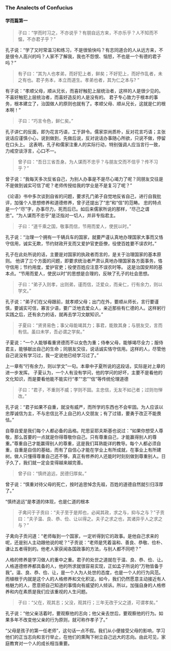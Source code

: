 ### The Analects of Confucius

#### 学而篇第一

> 子曰：“学而时习之，不亦说乎？有朋自远方来，不亦乐乎？人不知而不愠，不亦君子乎？”

孔子说：“学了又时常温习和练习，不是很愉快吗？有志同道合的人从远方来，不是很令人高兴的吗？人家不了解我，我也不怨恨、恼怒，不也是一个有德的君子吗？”

> 有子曰：“其为人也孝弟，而好犯上者，鲜矣；不好犯上，而好作乱者，未之有也。君子务本，本立而道生。孝弟也者，其为仁之本与? ”

有子说：“孝顺父母，顺从兄长，而喜好触犯上层统治者，这样的人是很少见的。不喜好触犯上层统治者，而喜好造反的人是没有的。
君子专心致力于根本的事务，根本建立了，治国做人的原则也就有了。孝顺父母、顺从兄长，这就是仁的根本啊！”

> 子曰：“巧言令色，鲜仁矣。”

孔子讲仁的反面，即为花言巧语，工于辞令。儒家崇尚质朴，反对花言巧语；主张说话应谨慎小心，说到做到，先做后说，反对说话办事随心所欲，只说不做，停留在口头上。
这表明，孔子和儒家注重人的实际行动，特别强调人应当言行一致，力戒空谈浮言，心口不一。

> 曾子曰：“吾日三省吾身。为人谋而不忠乎？与朋友交而不信乎？传不习乎？”

曾子说：“我每天多次反省自己，为别人办事是不是尽心竭力了呢？同朋友交往是不是做到诚实可信了呢？老师传授给我的学业是不是复习了呢？”

《论语》书中多次谈到自省的问题，要求孔门弟子自觉地反省自己，进行自我批评，加强个人思想修养和道德修养，曾子还提出了“忠”和“信”的范畴。
忠的特点是一个“尽”字，办事尽力，死而后已。如后来儒家所说的那样，“尽己之谓忠”。“为人谋而不忠乎”是泛指对一切人，并非专指君主。

> 子曰：“道千乘之国，敬事而信，节用而爱人，使民以时。”

孔子说：“治理一个拥有一千辆兵车的国家，就要严谨认真地办理国家大事而又恪守信用，诚实无欺，节约财政开支而又爱护官吏臣僚，役使百姓要不误农时。”

孔子在此处所说的话，主要是对国家的执政者而言的，是关于治理国家的基本原则。
他讲了三个方面的问题，即要求统治者严肃认真地办理国家各方面事务，恪守信用；节约用度，爱护官吏；役使百姓应注意不误农时等。
这是治国安邦的基本点。“节用而爱人，使民以时”的思想是合理的，反映了孔子的社会思想。

> 子曰：“弟子入则孝，出则弟，谨而信，泛爱众，而亲仁，行有余力，则以学文。”

孔子说：“弟子们在父母跟前，就孝顺父母；出门在外，要顺从师长，言行要谨慎，要诚实可信，寡言少语，要广泛地去爱众人，亲近那些有仁德的人。这样躬行实践之后，还有余力的话，就再去学习文献知识。”

> 子夏曰：“贤贤易色；事父母能竭其力；事君，能致其身；与朋友交，言而有信。虽曰未学，吾必谓之学矣。”

子夏说：“一个人能够看重贤德而不以女色为重；侍奉父母，能够竭尽全力；服侍君主，能够献出自己的生命；同朋友交往，说话诚实恪守信用。这样的人，尽管他自己说没有学习过，我一定说他已经学习过了。”

上一章有“行有余力，则以学文”一句。本章中子夏所说的这段话，实际是对上章的进一步发挥。
子夏认为，一个人有没有学问，他的学问的好坏，主要不是看他的文化知识，而是要看他能不能实行“孝”“忠”“信”等传统伦理道德

> 子曰：“君子，不重则不威；学则不固。主忠信，无友不如己者；过则勿惮改。”

孔子说：“君子如果不自重，就没有威严，而所学的东西也不会牢固。为人应该以忠厚诚信为主，不与忠信比不上自己的人交朋友；有了过错，要勇于改正不能畏怯。”

自尊自爱是我们每个人都必备的品格。陀思妥耶夫斯基也说过：“如果你想受人尊敬，那么首要的一点就是你得尊敬你自己。只有尊重自己，才能赢得别人的尊重。”尊重自己才能赢得别人的尊重，这是我们耳熟能详的教导。每个人都必须自重，自重是自信的基础，而有了自信心才能在学业上有所成就，在事业上有所建树。做人只懂得尊重自己还不够，真正有修养的人还能时时刻刻做到尊重别人。日子久了，我们就一定会变得越来越完善。

> 曾子曰：“慎终追远，民德归厚矣。”

曾子说：“慎重对待父母的死亡，按时追思悼念先祖，百姓的道德自然就引归淳厚了。”

“慎终追远”是孝道的体现，也是仁道的根本

> 子禽问于子贡曰：“夫子至于是邦也，必闻其政，求之与，抑与之与？”子贡曰：“夫子温、良、恭、俭、让以得之。夫子之求之也，其诸异乎人之求之与？”

子禽向子贡问道：“老师每到一个国家，一定听得到它的政事。是他自己求来的呢，还是别人主动跟他说的呢？”子贡说：“老师是凭着温和、善良、恭敬、俭朴、谦让五者得到的。他老人家获闻各国政事的方法，与别人都不同吧？”

人格的修养是学习做人的重中之重。君子的处世之道就在于温、良、恭、俭、让。人格道德修养都具备的人，他的所求就很容易实现，正如孟子所说的“万物皆备于我”。温、良、恭、俭、让，是一个人为人处世的态度，也是一个人的行为风范。而植根于内就是这个人的人格修养和文化积淀。如今，我们仍然愿意主动接近有人格魅力的人，愿意把自己知道的事情向有威望的人倾诉。所以，加强自身的人格修养和内在素质是我们应该重视的人生问题。

> 子曰：“父在，观其志；父没，观其行；三年无改于父之道，可谓孝矣。”

孔子说：“他父亲活着时，要观察他的志向；他父亲去世后，要观察他的行为。如果多年不改变他父亲的行为原则，就可称作孝子了。”

“父母是孩子的第一任老师”，这句话一点不假。我们从小便接受父母的影响，学习他们的正当志向和言行举止，在他们的熏陶下树立自己远大的志向。由此可见，家庭教育对一个人的成长相当重要。

